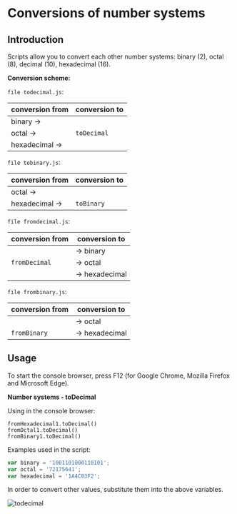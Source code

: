 # Conversions of number systems

## Introduction
Scripts allow you to convert each other number systems: binary (2), octal (8), decimal (10), hexadecimal (16).

**Conversion scheme:**

`file todecimal.js`:

 conversion from | conversion to
---------------- | --------------
 binary      ->  |              
 octal       ->  | `toDecimal`  
 hexadecimal ->  |              

`file tobinary.js`:

 conversion from | conversion to
---------------- | --------------
 octal       ->  |              
 hexadecimal ->  | `toBinary`   

`file fromdecimal.js`:

 conversion from | conversion to 
---------------- | --------------
                 | -> binary     
 `fromDecimal`   | -> octal      
                 | -> hexadecimal

`file frombinary.js`:

 conversion from | conversion to 
---------------- | --------------
                 | -> octal      
 `fromBinary`    | -> hexadecimal



## Usage

To start the console browser, press F12 (for Google Chrome, Mozilla Firefox and Microsoft Edge).

**Number systems - toDecimal**

Using in the console browser:
```
fromHexadecimal1.toDecimal()
fromOctal1.toDecimal()
fromBinary1.toDecimal()
```

Examples used in the script:
```javascript
var binary = '1001101000110101';
var octal = '72175641';
var hexadecimal = '1A4C03F2';
```
In order to convert other values, substitute them into the above variables.

![todecimal](https://cloud.githubusercontent.com/assets/5839775/21956182/58089c10-da7b-11e6-837f-fad6a14916b6.jpg)